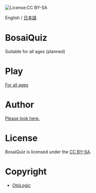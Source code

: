 ![License:CC BY-SA](https://img.shields.io/github/license/Yama-Haya/BosaiQuiz)

English / [日本語](https://github.com/Yama-Haya/BosaiQuiz/blob/main/.github/README_ja.md)

# BosaiQuiz
Suitable for all ages (planned)

# Play
[For all ages](https://yama-haya.github.io/BosaiQuiz)

# Author
[Please look here.](https://yama-haya.github.io)

# License
BosaiQuiz is licensed under the [CC BY-SA](https://github.com/Yama-Haya/BosaiQuiz/blob/main/LICENSE).

# Copyright
- [OtoLogic](https://otologic.jp)
